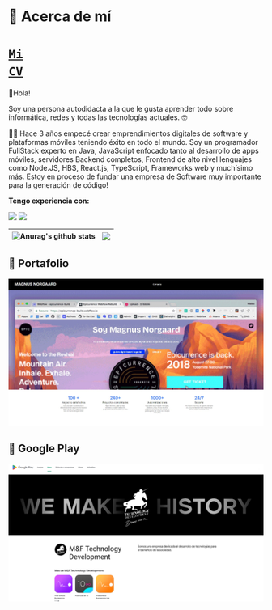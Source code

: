 # 🙌 Acerca de mí

# <a href="https://profile.indeed.com/p/magnusolafn-f6d52v2"><code>Mi CV</code></a>

👋Hola!

Soy una persona autodidacta a la que le gusta aprender todo sobre informática, redes y todas las tecnologías actuales. 🤓

🏃‍♂️ Hace 3 años empecé crear emprendimientos digitales de software y plataformas móviles teniendo éxito en todo el mundo.
Soy un programador FullStack experto en Java, JavaScript enfocado tanto al desarrollo de apps móviles, servidores Backend completos, Frontend de alto nivel lenguajes como Node.JS, HBS, React.js, TypeScript, Frameworks web y muchísimo más. Estoy en proceso de fundar una empresa de Software muy importante para la generación de código!

**Tengo experiencia con:**

<img src="https://skillicons.dev/icons?i=js,java,androidstudio,python,firebase,bash,flask" />
<img src="https://skillicons.dev/icons?i=linux,markdown,mongodb,react,stackoverflow,vscode,docker" />

|<img align="center" src="https://github-readme-stats.vercel.app/api?username=MGNG13&theme=light&show_icons=true" alt="Anurag's github stats" /> | <img align="center" src="https://github-readme-stats.vercel.app/api/top-langs?username=MGNG13&theme=light&show_icons=true&layout=compact" /> |
| ------------- | ------------- |

## 💼 Portafolio
<a href="https://mgng13.github.io/MiPortafolio/" target="_blank" rel="noopener noreferrer"><img src="https://raw.githubusercontent.com/MGNG13/MGNG13/main/portafolio.jpg" alt="miportafolio"/></a>

## 🚀 Google Play
<a href="https://play.google.com/store/apps/dev?id=4929811000888101242" target="_blank" rel="noopener noreferrer"><img src="https://raw.githubusercontent.com/MGNG13/MGNG13/main/googleplay.png" alt="miportafolio"/></a>
